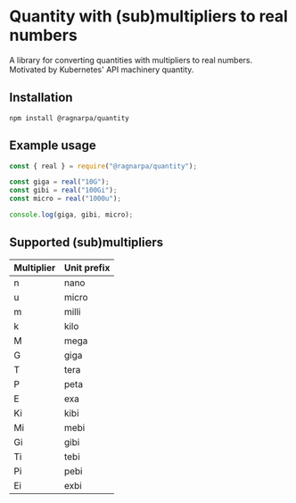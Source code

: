 # Quantity with (sub)multipliers to real numbers

A library for converting quantities with multipliers to real numbers. Motivated by Kubernetes' API machinery quantity.

## Installation

```
npm install @ragnarpa/quantity
```

## Example usage

```javascript
const { real } = require("@ragnarpa/quantity");

const giga = real("10G");
const gibi = real("100Gi");
const micro = real("1000u");

console.log(giga, gibi, micro);
```

## Supported (sub)multipliers

| Multiplier | Unit prefix |
| ---------- | ----------- |
| n          | nano        |
| u          | micro       |
| m          | milli       |
| k          | kilo        |
| M          | mega        |
| G          | giga        |
| T          | tera        |
| P          | peta        |
| E          | exa         |
| Ki         | kibi        |
| Mi         | mebi        |
| Gi         | gibi        |
| Ti         | tebi        |
| Pi         | pebi        |
| Ei         | exbi        |
